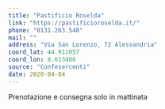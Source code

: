 ```yaml
---
title: "Pastificio Roselda"
link: "https://pastificioroselda.it/"
phone: "0131.263.548"
mail: ""
address: "Via San Lorenzo, 72 Alessandria"
coord_lat: 44.911057
coord_lon: 8.613486
source: "Confesercenti"
date: 2020-04-04
---
```


Prenotazione e consegna solo in mattinata
